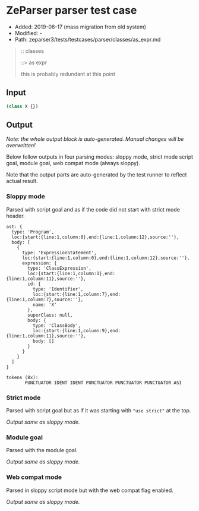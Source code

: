 # ZeParser parser test case

- Added: 2019-06-17 (mass migration from old system)
- Modified: -
- Path: zeparser3/tests/testcases/parser/classes/as_expr.md

> :: classes
>
> ::> as expr
>
> this is probably redundant at this point

## Input

`````js
(class X {})
`````

## Output

_Note: the whole output block is auto-generated. Manual changes will be overwritten!_

Below follow outputs in four parsing modes: sloppy mode, strict mode script goal, module goal, web compat mode (always sloppy).

Note that the output parts are auto-generated by the test runner to reflect actual result.

### Sloppy mode

Parsed with script goal and as if the code did not start with strict mode header.

`````
ast: {
  type: 'Program',
  loc:{start:{line:1,column:0},end:{line:1,column:12},source:''},
  body: [
    {
      type: 'ExpressionStatement',
      loc:{start:{line:1,column:0},end:{line:1,column:12},source:''},
      expression: {
        type: 'ClassExpression',
        loc:{start:{line:1,column:1},end:{line:1,column:11},source:''},
        id: {
          type: 'Identifier',
          loc:{start:{line:1,column:7},end:{line:1,column:7},source:''},
          name: 'X'
        },
        superClass: null,
        body: {
          type: 'ClassBody',
          loc:{start:{line:1,column:9},end:{line:1,column:11},source:''},
          body: []
        }
      }
    }
  ]
}

tokens (8x):
       PUNCTUATOR IDENT IDENT PUNCTUATOR PUNCTUATOR PUNCTUATOR ASI
`````

### Strict mode

Parsed with script goal but as if it was starting with `"use strict"` at the top.

_Output same as sloppy mode._

### Module goal

Parsed with the module goal.

_Output same as sloppy mode._

### Web compat mode

Parsed in sloppy script mode but with the web compat flag enabled.

_Output same as sloppy mode._
